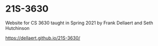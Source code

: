 # 21S-3630
Website for CS 3630 taught in Spring 2021 by Frank Dellaert and Seth Hutchinson

https://dellaert.github.io/21S-3630/
